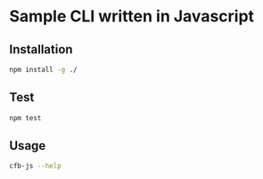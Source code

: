 # Sample CLI written in Javascript

## Installation

```bash
npm install -g ./
```

## Test

```bash
npm test
```

## Usage

```bash
cfb-js --help
```
